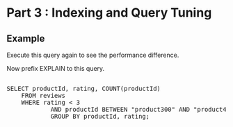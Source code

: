 # Part 3 : Indexing and Query Tuning

## Example
Execute this query again to see the performance difference.

Now prefix EXPLAIN to this query.

<pre id="example"> 
SELECT productId, rating, COUNT(productId) 
    FROM reviews 
	WHERE rating < 3
            AND productId BETWEEN "product300" AND "product400" 
            GROUP BY productId, rating;
</pre>
